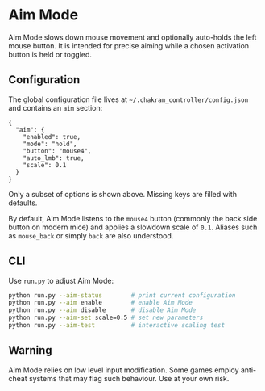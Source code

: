 # Aim Mode

Aim Mode slows down mouse movement and optionally auto-holds the left mouse button.
It is intended for precise aiming while a chosen activation button is held or toggled.

## Configuration

The global configuration file lives at `~/.chakram_controller/config.json` and
contains an `aim` section:

```
{
  "aim": {
    "enabled": true,
    "mode": "hold",
    "button": "mouse4",
    "auto_lmb": true,
    "scale": 0.1
  }
}
```

Only a subset of options is shown above. Missing keys are filled with defaults.

By default, Aim Mode listens to the `mouse4` button (commonly the back side
button on modern mice) and applies a slowdown scale of `0.1`. Aliases such as
`mouse_back` or simply `back` are also understood.

## CLI

Use `run.py` to adjust Aim Mode:

```bash
python run.py --aim-status        # print current configuration
python run.py --aim enable        # enable Aim Mode
python run.py --aim disable       # disable Aim Mode
python run.py --aim-set scale=0.5 # set new parameters
python run.py --aim-test          # interactive scaling test
```

## Warning

Aim Mode relies on low level input modification. Some games employ anti-cheat
systems that may flag such behaviour. Use at your own risk.
